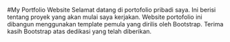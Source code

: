 #My Portfolio Website
Selamat datang di portofolio pribadi saya. Ini berisi tentang proyek yang akan mulai saya kerjakan. Website portofolio ini dibangun menggunakan template pemula yang dirilis oleh Bootstrap. Terima kasih Bootstrap atas dedikasi yang telah diberikan.
